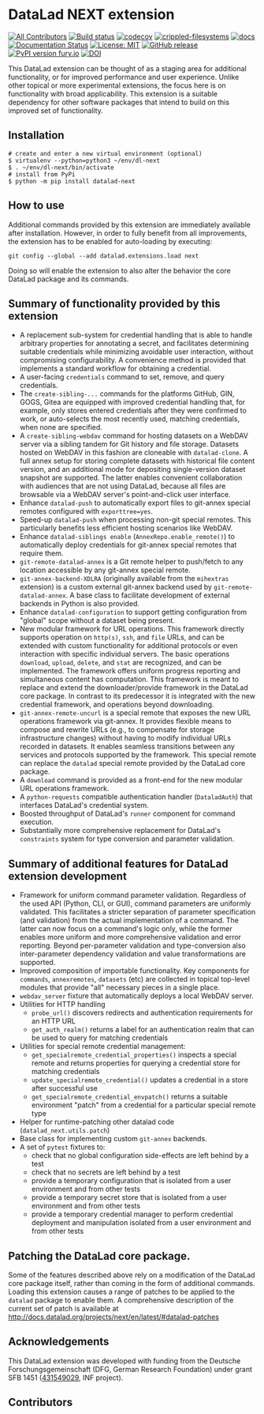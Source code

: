 # DataLad NEXT extension

[![All Contributors](https://img.shields.io/github/all-contributors/datalad/datalad-next?color=ee8449&style=flat-square)](#contributors)
[![Build status](https://ci.appveyor.com/api/projects/status/dxomp8wysjb7x2os/branch/main?svg=true)](https://ci.appveyor.com/project/mih/datalad-next/branch/main)
[![codecov](https://codecov.io/gh/datalad/datalad-next/branch/main/graph/badge.svg?token=2P8rak7lSX)](https://codecov.io/gh/datalad/datalad-next)
[![crippled-filesystems](https://github.com/datalad/datalad-next/workflows/crippled-filesystems/badge.svg)](https://github.com/datalad/datalad-next/actions?query=workflow%3Acrippled-filesystems)
[![docs](https://github.com/datalad/datalad-next/workflows/docs/badge.svg)](https://github.com/datalad/datalad-next/actions?query=workflow%3Adocs)
[![Documentation Status](https://readthedocs.org/projects/datalad-next/badge/?version=latest)](http://docs.datalad.org/projects/next/en/latest/?badge=latest)
[![License: MIT](https://img.shields.io/badge/License-MIT-yellow.svg)](https://opensource.org/licenses/MIT)
[![GitHub release](https://img.shields.io/github/release/datalad/datalad-next.svg)](https://GitHub.com/datalad/datalad-next/releases/)
[![PyPI version fury.io](https://badge.fury.io/py/datalad-next.svg)](https://pypi.python.org/pypi/datalad-next/)
[![DOI](https://zenodo.org/badge/DOI/10.5281/zenodo.6833099.svg)](https://doi.org/10.5281/zenodo.6833099)

This DataLad extension can be thought of as a staging area for additional
functionality, or for improved performance and user experience. Unlike other
topical or more experimental extensions, the focus here is on functionality
with broad applicability. This extension is a suitable dependency for other
software packages that intend to build on this improved set of functionality.

## Installation

```
# create and enter a new virtual environment (optional)
$ virtualenv --python=python3 ~/env/dl-next
$ . ~/env/dl-next/bin/activate
# install from PyPi
$ python -m pip install datalad-next
```

## How to use

Additional commands provided by this extension are immediately available
after installation. However, in order to fully benefit from all improvements,
the extension has to be enabled for auto-loading by executing:

    git config --global --add datalad.extensions.load next

Doing so will enable the extension to also alter the behavior the core DataLad
package and its commands.

## Summary of functionality provided by this extension

- A replacement sub-system for credential handling that is able to handle arbitrary
  properties for annotating a secret, and facilitates determining suitable
  credentials while minimizing avoidable user interaction, without compromising
  configurability. A convenience method is provided that implements a standard
  workflow for obtaining a credential.
- A user-facing `credentials` command to set, remove, and query credentials.
- The `create-sibling-...` commands for the platforms GitHub, GIN, GOGS, Gitea
  are equipped with improved credential handling that, for example, only stores
  entered credentials after they were confirmed to work, or auto-selects the
  most recently used, matching credentials, when none are specified.
- A `create-sibling-webdav` command for hosting datasets on a WebDAV server via
  a sibling tandem for Git history and file storage. Datasets hosted on WebDAV
  in this fashion are cloneable with `datalad-clone`. A full annex setup
  for storing complete datasets with historical file content version, and an
  additional mode for depositing single-version dataset snapshot are supported.
  The latter enables convenient collaboration with audiences that are not using
  DataLad, because all files are browsable via a WebDAV server's point-and-click
  user interface.
- Enhance `datalad-push` to automatically export files to git-annex special
  remotes configured with `exporttree=yes`.
- Speed-up `datalad-push` when processing non-git special remotes. This particularly
  benefits less efficient hosting scenarios like WebDAV.
- Enhance `datalad-siblings enable` (`AnnexRepo.enable_remote()`) to automatically
  deploy credentials for git-annex special remotes that require them.
- `git-remote-datalad-annex` is a Git remote helper to push/fetch to any
  location accessible by any git-annex special remote.
- `git-annex-backend-XDLRA` (originally available from the `mihextras` extension)
  is a custom external git-annex backend used by `git-remote-datalad-annex`. A base
  class to facilitate development of external backends in Python is also provided.
- Enhance `datalad-configuration` to support getting configuration from "global"
  scope without a dataset being present.
- New modular framework for URL operations. This framework directly supports operation
  on `http(s)`, `ssh`, and `file` URLs, and can be extended with custom functionality
  for additional protocols or even interaction with specific individual servers.
  The basic operations `download`, `upload`, `delete`, and `stat` are recognized,
  and can be implemented. The framework offers uniform progress reporting and
  simultaneous content has computation. This framework is meant to replace and
  extend the downloader/provide framework in the DataLad core package. In contrast
  to its predecessor it is integrated with the new credential framework, and
  operations beyond downloading.
- `git-annex-remote-uncurl` is a special remote that exposes the new URL
  operations framework via git-annex. It provides flexible means to compose
  and rewrite URLs (e.g., to compensate for storage infrastructure changes)
  without having to modify individual URLs recorded in datasets. It enables
  seamless transitions between any services and protocols supported by the
  framework. This special remote can replace the `datalad` special remote
  provided by the DataLad core package.
- A `download` command is provided as a front-end for the new modular URL
  operations framework.
- A `python-requests` compatible authentication handler (`DataladAuth`) that
  interfaces DataLad's credential system.
- Boosted throughput of DataLad's `runner` component for command execution.
- Substantially more comprehensive replacement for DataLad's `constraints` system
  for type conversion and parameter validation.

## Summary of additional features for DataLad extension development

- Framework for uniform command parameter validation. Regardless of the used
  API (Python, CLI, or GUI), command parameters are uniformly validated. This
  facilitates a stricter separation of parameter specification (and validation)
  from the actual implementation of a command. The latter can now focus on a
  command's logic only, while the former enables more uniform and more
  comprehensive validation and error reporting. Beyond per-parameter validation
  and type-conversion also inter-parameter dependency validation and value
  transformations are supported.
- Improved composition of importable functionality. Key components for `commands`,
  `annexremotes`, `datasets` (etc) are collected in topical top-level modules that
  provide "all" necessary pieces in a single place.
- `webdav_server` fixture that automatically deploys a local WebDAV
  server.
- Utilities for HTTP handling
  - `probe_url()` discovers redirects and authentication requirements for an HTTP
    URL
  - `get_auth_realm()` returns a label for an authentication realm that can be used
    to query for matching credentials
- Utilities for special remote credential management:
  - `get_specialremote_credential_properties()` inspects a special remote and returns
    properties for querying a credential store for matching credentials
  - `update_specialremote_credential()` updates a credential in a store after
    successful use
  - `get_specialremote_credential_envpatch()` returns a suitable environment "patch"
    from a credential for a particular special remote type
- Helper for runtime-patching other datalad code (`datalad_next.utils.patch`)
- Base class for implementing custom `git-annex` backends.
- A set of `pytest` fixtures to:
  - check that no global configuration side-effects are left behind by a test
  - check that no secrets are left behind by a test
  - provide a temporary configuration that is isolated from a user environment
    and from other tests
  - provide a temporary secret store that is isolated from a user environment
    and from other tests
  - provide a temporary credential manager to perform credential deployment
    and manipulation isolated from a user environment and from other tests

## Patching the DataLad core package.

Some of the features described above rely on a modification of the DataLad core
package itself, rather than coming in the form of additional commands. Loading
this extension causes a range of patches to be applied to the `datalad` package
to enable them. A comprehensive description of the current set of patch is
available at http://docs.datalad.org/projects/next/en/latest/#datalad-patches

## Acknowledgements

This DataLad extension was developed with funding from the Deutsche
Forschungsgemeinschaft (DFG, German Research Foundation) under grant SFB 1451
([431549029](https://gepris.dfg.de/gepris/projekt/431549029), INF project).


## Contributors

<!-- ALL-CONTRIBUTORS-LIST:START - Do not remove or modify this section -->
<!-- prettier-ignore-start -->
<!-- markdownlint-disable -->

<!-- markdownlint-restore -->
<!-- prettier-ignore-end -->

<!-- ALL-CONTRIBUTORS-LIST:END -->
